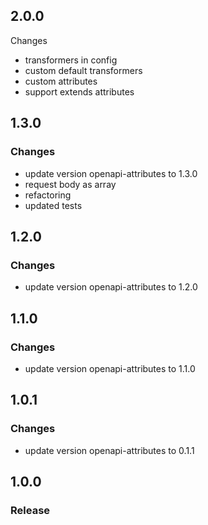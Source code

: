 ## 2.0.0
Changes
- transformers in config
- custom default transformers
- custom attributes
- support extends attributes

## 1.3.0
### Changes
- update version openapi-attributes to 1.3.0
- request body as array
- refactoring
- updated tests

## 1.2.0
### Changes
- update version openapi-attributes to 1.2.0

## 1.1.0
### Changes
- update version openapi-attributes to 1.1.0

## 1.0.1
### Changes
- update version openapi-attributes to 0.1.1

## 1.0.0
### Release
